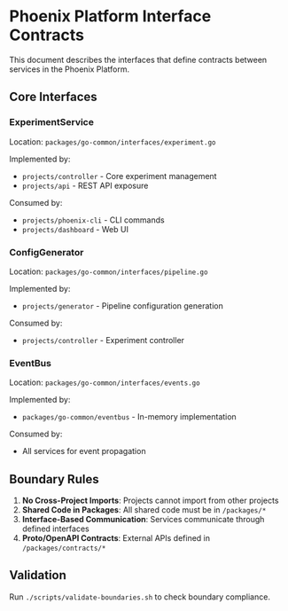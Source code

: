 # Phoenix Platform Interface Contracts

This document describes the interfaces that define contracts between services in the Phoenix Platform.

## Core Interfaces

### ExperimentService
Location: `packages/go-common/interfaces/experiment.go`

Implemented by:
- `projects/controller` - Core experiment management
- `projects/api` - REST API exposure

Consumed by:
- `projects/phoenix-cli` - CLI commands
- `projects/dashboard` - Web UI

### ConfigGenerator
Location: `packages/go-common/interfaces/pipeline.go`

Implemented by:
- `projects/generator` - Pipeline configuration generation

Consumed by:
- `projects/controller` - Experiment controller

### EventBus
Location: `packages/go-common/interfaces/events.go`

Implemented by:
- `packages/go-common/eventbus` - In-memory implementation

Consumed by:
- All services for event propagation

## Boundary Rules

1. **No Cross-Project Imports**: Projects cannot import from other projects
2. **Shared Code in Packages**: All shared code must be in `/packages/*`
3. **Interface-Based Communication**: Services communicate through defined interfaces
4. **Proto/OpenAPI Contracts**: External APIs defined in `/packages/contracts/*`

## Validation

Run `./scripts/validate-boundaries.sh` to check boundary compliance.
